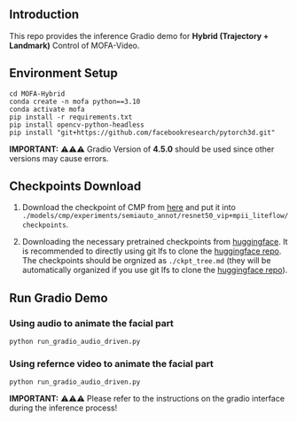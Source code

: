 
## Introduction

This repo provides the inference Gradio demo for **Hybrid (Trajectory + Landmark)** Control of MOFA-Video.

## Environment Setup

```
cd MOFA-Hybrid
conda create -n mofa python==3.10
conda activate mofa
pip install -r requirements.txt
pip install opencv-python-headless
pip install "git+https://github.com/facebookresearch/pytorch3d.git"
```

**IMPORTANT:** ⚠️⚠️⚠️ Gradio Version of **4.5.0** should be used since other versions may cause errors.


## Checkpoints Download
1. Download the checkpoint of CMP from [here](https://huggingface.co/MyNiuuu/MOFA-Video-Hybrid/resolve/main/models/cmp/experiments/semiauto_annot/resnet50_vip%2Bmpii_liteflow/checkpoints/ckpt_iter_42000.pth.tar) and put it into `./models/cmp/experiments/semiauto_annot/resnet50_vip+mpii_liteflow/checkpoints`.

2. Downloading the necessary pretrained checkpoints from [huggingface](https://huggingface.co/MyNiuuu/MOFA-Video-Hybrid). It is recommended to directly using git lfs to clone the [huggingface repo](https://huggingface.co/MyNiuuu/MOFA-Video-Hybrid). The checkpoints should be orgnized as `./ckpt_tree.md` (they will be automatically organized if you use git lfs to clone the [huggingface repo](https://huggingface.co/MyNiuuu/MOFA-Video-Hybrid)).


## Run Gradio Demo

### Using audio to animate the facial part

`python run_gradio_audio_driven.py`

### Using refernce video to animate the facial part

`python run_gradio_audio_driven.py`

**IMPORTANT:** ⚠️⚠️⚠️ Please refer to the instructions on the gradio interface during the inference process!